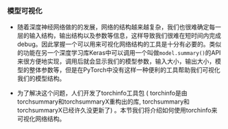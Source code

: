 ### 模型可视化

- 随着深度神经网络做的的发展，网络的结构越来越复杂，我们也很难确定每一层的输入结构，输出结构以及参数等信息，这样导致我们很难在短时间内完成debug。因此掌握一个可以用来可视化网络结构的工具是十分有必要的。类似的功能在另一个深度学习库Keras中可以调用一个叫做`model.summary()`的API来很方便地实现，调用后就会显示我们的模型参数，输入大小，输出大小，模型的整体参数等，但是在PyTorch中没有这样一种便利的工具帮助我们可视化我们的模型结构。

- 为了解决这个问题，人们开发了torchinfo工具包 ( torchinfo是由torchsummary和torchsummaryX重构出的库, torchsummary和torchsummaryX已经许久没更新了) 。本节我们将介绍如何使用torchinfo来可视化网络结构。